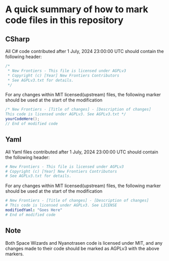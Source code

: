 ﻿# A quick summary of how to mark code files in this repository

## CSharp

All C# code contributed after 1 July, 2024 23:00:00 UTC should contain the following header:

```csharp
/*
 * New Frontiers - This file is licensed under AGPLv3
 * Copyright (c) [Year] New Frontiers Contributors
 * See AGPLv3.txt for details.
 */
```

For any changes within MIT licensed(upstream) files, the following marker should be used at the start of the modification

```csharp
/* New Frontiers - [Title of changes] - [Description of changes]
This code is licensed under AGPLv3. See AGPLv3.txt */
yourCodeHere();
// End of modified code
```

## Yaml

All Yaml files contributed after 1 July, 2024 23:00:00 UTC should contain the following header:

```yaml
# New Frontiers - This file is licensed under AGPLv3
# Copyright (c) [Year] New Frontiers Contributors
# See AGPLv3.txt for details.
```

For any changes within MIT licensed(upstream) files, the following marker should be used at the start of the modification

```yaml
# New Frontiers - [Title of changes] - [Description of changes]
# This code is licensed under AGPLv3. See LICENSE
modifiedYaml: "Goes Here"
# End of modified code
```

## Note

Both Space Wizards and Nyanotrasen code is licensed under MIT, and any changes made to their code should be marked as AGPLv3 with the above markers.
